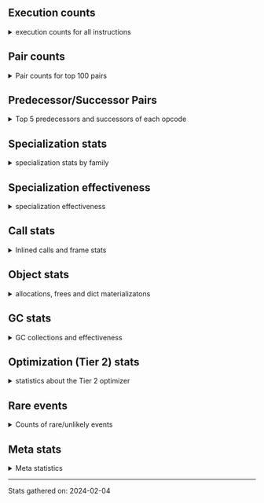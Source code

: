 ## Execution counts

<details>
<summary> execution counts for all instructions </summary>

|Name | Base Count | Head Count | Change | 
|---|---:|---:|---:|
| JUMP_BACKWARD | 4,886,013,673 | 164,546,086 | -96.6% |
| GET_ANEXT | 133,515,680 | 8,000,960 | -94.0% |
| FOR_ITER_RANGE | 840,986,731 | 111,392,972 | -86.8% |
| COMPARE_OP_STR | 2,127,026,131 | 314,795,753 | -85.2% |
| CALL_METHOD_DESCRIPTOR_FAST_WITH_KEYWORDS | 179,593,547 | 26,903,683 | -85.0% |
| STORE_FAST_LOAD_FAST | 235,896,835 | 42,789,040 | -81.9% |
| BINARY_OP_MULTIPLY_FLOAT | 1,382,516,277 | 287,556,500 | -79.2% |
| STORE_SLICE | 162,463,833 | 35,855,369 | -77.9% |
| BINARY_OP_ADD_FLOAT | 666,952,514 | 154,955,787 | -76.8% |
| BINARY_OP_SUBTRACT_FLOAT | 460,067,679 | 111,941,393 | -75.7% |
| FOR_ITER | 513,241,055 | 126,658,320 | -75.3% |
| STORE_SUBSCR_LIST_INT | 585,187,044 | 149,105,109 | -74.5% |
| BINARY_SUBSCR_STR_INT | 1,674,574,863 | 484,692,543 | -71.1% |
| LIST_EXTEND | 124,326,807 | 36,959,944 | -70.3% |
| LIST_APPEND | 250,368,945 | 75,535,141 | -69.8% |
| BINARY_OP_ADD_INT | 3,160,563,989 | 969,006,161 | -69.3% |
| BINARY_SUBSCR | 1,520,100,699 | 535,573,602 | -64.8% |
| UNPACK_SEQUENCE_TWO_TUPLE | 934,120,881 | 355,151,172 | -62.0% |
| CONTAINS_OP | 2,687,442,915 | 1,028,065,482 | -61.7% |
| FOR_ITER_LIST | 1,816,761,897 | 696,254,011 | -61.7% |
| CALL_STR_1 | 109,681,967 | 42,201,701 | -61.5% |
| SET_ADD | 2,350,366 | 932,602 | -60.3% |
| STORE_NAME | 978,636 | 399,696 | -59.2% |
| SWAP | 1,586,009,143 | 649,635,508 | -59.0% |
| STORE_SUBSCR | 444,166,811 | 184,291,525 | -58.5% |
| BINARY_SUBSCR_LIST_INT | 1,499,051,108 | 636,748,560 | -57.5% |
| COPY | 1,790,660,232 | 779,230,045 | -56.5% |
| BUILD_SLICE | 211,807,947 | 95,912,351 | -54.7% |
| NOP | 2,096,746,173 | 982,217,158 | -53.2% |
| BINARY_OP_MULTIPLY_INT | 361,384,421 | 179,331,507 | -50.4% |
| BINARY_OP | 1,395,765,574 | 717,972,759 | -48.6% |
| LOAD_CONST | 14,521,801,232 | 7,704,701,640 | -46.9% |
| STORE_FAST | 14,598,074,134 | 7,950,196,610 | -45.5% |
| LOAD_FAST_LOAD_FAST | 11,523,233,776 | 6,331,164,001 | -45.1% |
| FORMAT_WITH_SPEC | 1,520 | 840 | -44.7% |
| FOR_ITER_TUPLE | 598,597,585 | 339,275,889 | -43.3% |
| TO_BOOL_INT | 340,442,667 | 201,897,440 | -40.7% |
| POP_JUMP_IF_FALSE | 12,436,620,811 | 7,467,941,750 | -40.0% |
| EXTENDED_ARG | 481,926,848 | 289,636,048 | -39.9% |
| BINARY_SUBSCR_TUPLE_INT | 364,758,454 | 228,315,638 | -37.4% |
| LOAD_DEREF | 1,161,287,610 | 727,010,088 | -37.4% |
| BINARY_OP_SUBTRACT_INT | 830,026,605 | 525,778,528 | -36.7% |
| CALL_METHOD_DESCRIPTOR_NOARGS | 439,357,744 | 282,307,078 | -35.7% |
| CONVERT_VALUE | 139,481,460 | 90,302,714 | -35.3% |
| CALL_INTRINSIC_1 | 248,376,465 | 160,983,521 | -35.2% |
| MAP_ADD | 60,405,825 | 39,820,349 | -34.1% |
| CALL_TYPE_1 | 479,156,787 | 317,200,191 | -33.8% |
| COMPARE_OP | 240,752,577 | 159,492,721 | -33.8% |
| LOAD_ATTR_NONDESCRIPTOR_WITH_VALUES | 235,992,476 | 158,144,485 | -33.0% |
| LOAD_ATTR_METHOD_NO_DICT | 2,138,024,155 | 1,449,090,063 | -32.2% |
| FORMAT_SIMPLE | 155,321,747 | 105,589,983 | -32.0% |
| BUILD_STRING | 77,375,787 | 52,642,875 | -32.0% |
| LOAD_FAST | 43,098,215,134 | 29,544,151,347 | -31.4% |
| PUSH_NULL | 1,899,565,864 | 1,308,503,293 | -31.1% |
| CALL_BUILTIN_O | 1,258,886,086 | 881,974,206 | -29.9% |
| CALL_BUILTIN_FAST | 1,306,735,507 | 926,988,051 | -29.1% |
| BUILD_LIST | 455,355,702 | 329,884,637 | -27.6% |
| MAKE_FUNCTION | 152,717,473 | 110,730,803 | -27.5% |
| COMPARE_OP_FLOAT | 251,138,517 | 182,745,042 | -27.2% |
| LOAD_ATTR_SLOT | 2,452,601,346 | 1,800,049,444 | -26.6% |
| UNPACK_SEQUENCE_TUPLE | 768,505,972 | 572,704,042 | -25.5% |
| BINARY_SUBSCR_DICT | 829,515,476 | 623,085,187 | -24.9% |
| LOAD_ATTR_METHOD_WITH_VALUES | 2,834,051,472 | 2,197,712,322 | -22.5% |
| SET_FUNCTION_ATTRIBUTE | 129,444,803 | 100,802,998 | -22.1% |
| LOAD_GLOBAL_BUILTIN | 5,765,710,286 | 4,490,614,710 | -22.1% |
| UNPACK_SEQUENCE_LIST | 351,453,330 | 274,452,756 | -21.9% |
| CALL_PY_EXACT_ARGS | 4,229,607,975 | 3,317,345,626 | -21.6% |
| CALL_METHOD_DESCRIPTOR_FAST | 520,486,202 | 409,137,745 | -21.4% |
| COMPARE_OP_INT | 2,157,454,920 | 1,696,889,443 | -21.3% |
| TO_BOOL_BOOL | 4,947,892,474 | 3,925,334,397 | -20.7% |
| CALL_BOUND_METHOD_EXACT_ARGS | 264,149,445 | 210,667,797 | -20.2% |
| TO_BOOL_STR | 100,053,960 | 80,213,098 | -19.8% |
| LOAD_ATTR_INSTANCE_VALUE | 6,127,231,767 | 4,949,398,610 | -19.2% |
| CALL_BUILTIN_CLASS | 204,571,914 | 165,370,852 | -19.2% |
| LOAD_ATTR | 1,682,537,485 | 1,371,914,762 | -18.5% |
| UNARY_NOT | 90,301,369 | 74,917,294 | -17.0% |
| DICT_MERGE | 43,904,279 | 36,824,815 | -16.1% |
| BUILD_TUPLE | 1,002,672,753 | 841,405,780 | -16.1% |
| BINARY_SLICE | 345,057,574 | 289,623,948 | -16.1% |
| LOAD_FAST_AND_CLEAR | 82,176,045 | 69,105,502 | -15.9% |
| LOAD_ATTR_MODULE | 610,848,168 | 514,336,995 | -15.8% |
| LOAD_GLOBAL_MODULE | 4,497,543,191 | 3,788,147,927 | -15.8% |
| CALL_BUILTIN_FAST_WITH_KEYWORDS | 129,816,880 | 110,158,702 | -15.1% |
| STORE_FAST_STORE_FAST | 3,560,473,789 | 3,022,099,039 | -15.1% |
| CALL_LEN | 500,141,588 | 426,266,318 | -14.8% |
| CALL_ISINSTANCE | 1,095,423,245 | 934,568,067 | -14.7% |
| GET_ITER | 858,221,424 | 734,152,354 | -14.5% |
| JUMP_FORWARD | 644,490,627 | 551,589,602 | -14.4% |
| POP_JUMP_IF_TRUE | 2,219,287,883 | 1,903,439,067 | -14.2% |
| IS_OP | 828,435,355 | 734,248,296 | -11.4% |
| TO_BOOL_LIST | 179,747,640 | 159,362,321 | -11.3% |
| RESUME_CHECK | 8,014,415,750 | 7,141,325,304 | -10.9% |
| POP_TOP | 4,136,271,783 | 3,708,684,778 | -10.3% |
| POP_JUMP_IF_NOT_NONE | 747,869,157 | 674,419,328 | -9.8% |
| RETURN_VALUE | 4,656,886,570 | 4,240,299,438 | -8.9% |
| LOAD_ATTR_NONDESCRIPTOR_NO_DICT | 101,767,595 | 93,996,376 | -7.6% |
| STORE_ATTR_SLOT | 1,623,548,367 | 1,504,921,672 | -7.3% |
| LOAD_ATTR_METHOD_LAZY_DICT | 91,473,676 | 85,068,564 | -7.0% |
| LOAD_FAST_CHECK | 11,444,526 | 10,692,261 | -6.6% |
| BUILD_MAP | 127,211,315 | 119,311,951 | -6.2% |
| LOAD_NAME | 14,046,647 | 13,239,127 | -5.7% |
| BUILD_CONST_KEY_MAP | 13,162,432 | 12,409,917 | -5.7% |
| UNARY_NEGATIVE | 171,032,079 | 161,837,370 | -5.4% |
| CALL_METHOD_DESCRIPTOR_O | 416,447,667 | 397,964,284 | -4.4% |
| BINARY_OP_ADD_UNICODE | 97,266,976 | 93,264,608 | -4.1% |
| STORE_SUBSCR_DICT | 273,482,774 | 263,706,842 | -3.6% |
| LOAD_ATTR_WITH_HINT | 449,451,132 | 433,402,047 | -3.6% |
| TO_BOOL_ALWAYS_TRUE | 285,281,777 | 276,596,511 | -3.0% |
| POP_JUMP_IF_NONE | 459,208,437 | 445,253,479 | -3.0% |
| STORE_DEREF | 97,536,721 | 94,643,152 | -3.0% |
| UNPACK_SEQUENCE | 325,291 | 315,837 | -2.9% |
| UNARY_INVERT | 15,117,971 | 14,691,743 | -2.8% |
| LOAD_ATTR_PROPERTY | 91,789,024 | 89,373,593 | -2.6% |
| STORE_ATTR_INSTANCE_VALUE | 1,216,442,109 | 1,185,038,888 | -2.6% |
| TO_BOOL | 394,865,408 | 384,808,115 | -2.5% |
| DICT_UPDATE | 71,158 | 72,766 | 2.3% |
| LOAD_ATTR_CLASS | 179,378,214 | 176,169,476 | -1.8% |
| RETURN_CONST | 2,052,349,190 | 2,017,063,140 | -1.7% |
| TO_BOOL_NONE | 640,078,583 | 631,553,270 | -1.3% |
| STORE_ATTR | 67,835,987 | 66,991,312 | -1.2% |
| BEFORE_WITH | 9,156,768 | 9,087,300 | -0.8% |
| CLEANUP_THROW | 1,520 | 1,529 | 0.6% |
| DELETE_FAST | 2,152,580 | 2,163,850 | 0.5% |
| CALL_PY_WITH_DEFAULTS | 210,952,882 | 210,057,247 | -0.4% |
| MAKE_CELL | 102,153,160 | 101,803,579 | -0.3% |
| CALL_LIST_APPEND | 336,322,279 | 335,211,759 | -0.3% |
| FOR_ITER_GEN | 222,808,451 | 222,117,900 | -0.3% |
| BUILD_SET | 1,721,332 | 1,716,162 | -0.3% |
| EXIT_INIT_CHECK | 93,736,648 | 93,512,920 | -0.2% |
| CALL_ALLOC_AND_ENTER_INIT | 96,020,210 | 95,796,162 | -0.2% |
| INSTRUMENTED_JUMP_BACKWARD | 9,992 | 10,008 | 0.2% |
| INSTRUMENTED_FOR_ITER | 11,352 | 11,368 | 0.1% |
| INSTRUMENTED_POP_JUMP_IF_TRUE | 13,432 | 13,448 | 0.1% |
| COPY_FREE_VARS | 354,879,726 | 354,484,507 | -0.1% |
| CALL_KW | 255,798,769 | 255,571,942 | -0.1% |
| STORE_GLOBAL | 8,205,000 | 8,199,940 | -0.1% |
| YIELD_VALUE | 1,387,358,125 | 1,386,756,738 | -0.0% |
| CHECK_EXC_MATCH | 22,400,982 | 22,409,664 | 0.0% |
| POP_EXCEPT | 23,024,417 | 23,033,086 | 0.0% |
| PUSH_EXC_INFO | 23,024,564 | 23,033,233 | 0.0% |
| CALL | 1,201,742,848 | 1,201,319,580 | -0.0% |
| CALL_FUNCTION_EX | 187,364,337 | 187,427,015 | 0.0% |
| DELETE_SUBSCR | 177,705,962 | 177,648,382 | -0.0% |
| RESUME | 271,427 | 271,506 | 0.0% |
| LOAD_SUPER_ATTR_METHOD | 123,521,125 | 123,555,400 | 0.0% |
| BINARY_OP_INPLACE_ADD_UNICODE | 8,741,177 | 8,739,097 | -0.0% |
| LOAD_SUPER_ATTR | 18,380 | 18,384 | 0.0% |
| WITH_EXCEPT_START | 184,300 | 184,336 | 0.0% |
| IMPORT_NAME | 9,828,015 | 9,829,251 | 0.0% |
| IMPORT_FROM | 10,477,495 | 10,478,744 | 0.0% |
| DELETE_ATTR | 6,122,203 | 6,122,776 | 0.0% |
| UNPACK_EX | 1,129,926 | 1,129,822 | -0.0% |
| STORE_ATTR_WITH_HINT | 67,224,351 | 67,218,235 | -0.0% |
| INTERPRETER_EXIT | 2,101,180,881 | 2,101,347,165 | 0.0% |
| GET_AWAITABLE | 229,785,840 | 229,797,613 | 0.0% |
| RERAISE | 2,616,163 | 2,616,242 | 0.0% |
| END_SEND | 391,989,275 | 392,001,042 | 0.0% |
| SEND | 165,323,880 | 165,328,505 | 0.0% |
| RETURN_GENERATOR | 485,992,817 | 486,005,034 | 0.0% |
| LOAD_GLOBAL | 20,554,764 | 20,555,256 | 0.0% |
| SEND_GEN | 780,192,196 | 780,209,164 | 0.0% |
| JUMP_BACKWARD_NO_INTERRUPT | 551,654,601 | 551,665,529 | 0.0% |
| BINARY_SUBSCR_GETITEM | 194,237,814 | 194,235,578 | -0.0% |
| CALL_TUPLE_1 | 28,343,948 | 28,344,129 | 0.0% |
| BEFORE_ASYNC_WITH | 3,005,920 | 3,005,938 | 0.0% |
| LOAD_SUPER_ATTR_ATTR | 5,310,998 | 5,310,975 | -0.0% |
| GET_YIELD_FROM_ITER | 36,722,091 | 36,722,043 | -0.0% |
| RAISE_VARARGS | 5,737,559 | 5,737,552 | -0.0% |
| END_FOR | 76,206,903 | 76,206,948 | 0.0% |
| INSTRUMENTED_POP_JUMP_IF_FALSE | 38,888,640 | 38,888,640 | 0.0% |
| INSTRUMENTED_RESUME | 38,866,420 | 38,866,420 | 0.0% |
| INSTRUMENTED_RETURN_VALUE | 38,857,520 | 38,857,520 | 0.0% |
| END_ASYNC_FOR | 8,000,000 | 8,000,000 | 0.0% |
| GET_AITER | 8,000,000 | 8,000,000 | 0.0% |
| SET_UPDATE | 88,668 | 88,668 | 0.0% |
| LOAD_BUILD_CLASS | 19,846 | 19,846 | 0.0% |
| INSTRUMENTED_RETURN_CONST | 7,200 | 7,200 | 0.0% |
| LOAD_LOCALS | 3,860 | 3,860 | 0.0% |
| LOAD_FROM_DICT_OR_DEREF | 3,840 | 3,840 | 0.0% |
| DELETE_NAME | 900 | 900 | 0.0% |
| INSTRUMENTED_POP_JUMP_IF_NONE | 720 | 720 | 0.0% |
| SETUP_ANNOTATIONS | 544 | 544 | 0.0% |
| INSTRUMENTED_JUMP_FORWARD | 400 | 400 | 0.0% |
| INSTRUMENTED_POP_JUMP_IF_NOT_NONE | 400 | 400 | 0.0% |
| CALL_INTRINSIC_2 | 80 | 80 | 0.0% |
| ENTER_EXECUTOR |  | 2,596,087,046 |  |


</details>

## Pair counts

<details>
<summary> Pair counts for top 100 pairs </summary>

Not included in comparative output.


</details>

## Predecessor/Successor Pairs

<details>
<summary> Top 5 predecessors and successors of each opcode </summary>

Not included in comparative output.


</details>

## Specialization stats

<details>
<summary> specialization stats by family </summary>

### BINARY_OP

<details>
<summary> specialization stats for BINARY_OP family </summary>

|Kind | Base Count | Base Ratio | Head Count | Head Ratio | Change | 
|---|---:|---:|---:|---:|---:|
|          hit | 6,917,108,042 | 82.7% | 2,281,279,255 | 74.8% | -67.0% |
|     deferred | 1,443,459,525 | 17.3% | 764,770,556 | 25.1% | -47.0% |
|         miss | 50,411,596 | 0.6% | 49,294,326 | 1.6% | -2.2% |

| | Base Count | Base Ratio | Head Count | Head Ratio | Change | 
|---|---:|---:|---:|---:|---:|
| Failure | 1,718,009 | 63.2% | 1,517,903 | 60.8% | -11.6% |
| Success | 999,636 | 36.8% | 978,626 | 39.2% | -2.1% |

|Failure kind | Base Count | Base Ratio | Head Count | Head Ratio | Change | 
|---|---:|---:|---:|---:|---:|
| true divide float | 18,161 | 1.1% | 5,763 | 0.4% | -68.3% |
| xor | 29,101 | 1.7% | 9,923 | 0.7% | -65.9% |
| rshift | 37,270 | 2.2% | 14,772 | 1.0% | -60.4% |
| power | 13,707 | 0.8% | 5,721 | 0.4% | -58.3% |
| true divide different types | 29,401 | 1.7% | 12,313 | 0.8% | -58.1% |
| lshift | 29,361 | 1.7% | 18,007 | 1.2% | -38.7% |
| floor divide | 52,504 | 3.1% | 32,732 | 2.2% | -37.7% |
| and int | 74,231 | 4.3% | 49,349 | 3.3% | -33.5% |
| remainder | 67,314 | 3.9% | 52,924 | 3.5% | -21.4% |
| subtract other | 16,114 | 0.9% | 12,834 | 0.8% | -20.4% |
| add different types | 216,499 | 12.6% | 182,036 | 12.0% | -15.9% |
| add other | 70,682 | 4.1% | 61,832 | 4.1% | -12.5% |
| or | 19,150 | 1.1% | 17,715 | 1.2% | -7.5% |
| multiply other | 5,500 | 0.3% | 5,300 | 0.3% | -3.6% |
| multiply different types | 253,532 | 14.8% | 246,717 | 16.3% | -2.7% |
| subtract different types | 779,730 | 45.4% | 784,204 | 51.7% | 0.6% |
| and other | 1,713 | 0.1% | 1,717 | 0.1% | 0.2% |
| true divide other | 3,500 | 0.2% | 3,505 | 0.2% | 0.1% |
| and different types | 539 | 0.0% | 539 | 0.0% | 0.0% |


</details>

### BINARY_SLICE

<details>
<summary> specialization stats for BINARY_SLICE family </summary>


</details>

### BINARY_SUBSCR

<details>
<summary> specialization stats for BINARY_SUBSCR family </summary>

|Kind | Base Count | Base Ratio | Head Count | Head Ratio | Change | 
|---|---:|---:|---:|---:|---:|
|     deferred | 1,524,266,233 | 25.1% | 539,954,782 | 20.0% | -64.6% |
|          hit | 4,557,330,811 | 74.9% | 2,162,301,385 | 80.0% | -52.6% |
|         miss | 4,806,904 | 0.1% | 4,776,121 | 0.2% | -0.6% |

| | Base Count | Base Ratio | Head Count | Head Ratio | Change | 
|---|---:|---:|---:|---:|---:|
| Failure | 451,324 | 70.4% | 205,523 | 52.0% | -54.5% |
| Success | 190,046 | 29.6% | 189,418 | 48.0% | -0.3% |

|Failure kind | Base Count | Base Ratio | Head Count | Head Ratio | Change | 
|---|---:|---:|---:|---:|---:|
| list slice | 34,640 | 7.7% | 6,360 | 3.1% | -81.6% |
| array int | 157,600 | 34.9% | 36,680 | 17.8% | -76.7% |
| buffer int | 47,052 | 10.4% | 21,742 | 10.6% | -53.8% |
| other | 121,466 | 26.9% | 56,899 | 27.7% | -53.2% |
| buffer slice | 960 | 0.2% | 880 | 0.4% | -8.3% |
| out of range | 81,009 | 17.9% | 74,363 | 36.2% | -8.2% |
| tuple slice | 81 | 0.0% | 83 | 0.0% | 2.5% |
| sequence int | 4,280 | 0.9% | 4,280 | 2.1% | 0.0% |
| code complex parameters | 4,136 | 0.9% | 4,136 | 2.0% | 0.0% |
| string slice | 100 | 0.0% | 100 | 0.0% | 0.0% |


</details>

### CALL

<details>
<summary> specialization stats for CALL family </summary>

|Kind | Base Count | Base Ratio | Head Count | Head Ratio | Change | 
|---|---:|---:|---:|---:|---:|
|        deopt | 31,040 | 0.0% | 22,840 | 0.0% | -26.4% |
|          hit | 11,815,344,806 | 89.1% | 9,080,039,654 | 86.3% | -23.2% |
|         miss | 249,751,513 | 1.9% | 243,501,130 | 2.3% | -2.5% |
|     deferred | 1,445,383,160 | 10.9% | 1,438,824,802 | 13.7% | -0.5% |

| | Base Count | Base Ratio | Head Count | Head Ratio | Change | 
|---|---:|---:|---:|---:|---:|
| Success | 5,222,694 | 85.5% | 5,104,922 | 85.1% | -2.3% |
| Failure | 888,507 | 14.5% | 890,986 | 14.9% | 0.3% |

|Failure kind | Base Count | Base Ratio | Head Count | Head Ratio | Change | 
|---|---:|---:|---:|---:|---:|
| bound method | 10,625 | 1.2% | 13,357 | 1.5% | 25.7% |
| out of versions | 100 | 0.0% | 102 | 0.0% | 2.0% |
| str | 2,860 | 0.3% | 2,840 | 0.3% | -0.7% |
| operator wrapper | 6,038 | 0.7% | 6,002 | 0.7% | -0.6% |
| metaclass | 37,954 | 4.3% | 37,761 | 4.2% | -0.5% |
| method wrapper | 7,737 | 0.9% | 7,763 | 0.9% | 0.3% |
| meth descr varargs | 63,002 | 7.1% | 62,899 | 7.1% | -0.2% |
| cfunc varargs | 11,816 | 1.3% | 11,831 | 1.3% | 0.1% |
| class no vectorcall | 66,175 | 7.4% | 66,256 | 7.4% | 0.1% |
| cfunc noargs | 66,630 | 7.5% | 66,702 | 7.5% | 0.1% |
| cfunc varargs keywords | 28,326 | 3.2% | 28,350 | 3.2% | 0.1% |
| meth descr method fastcall keywords | 200,332 | 22.5% | 200,174 | 22.5% | -0.1% |
| other | 37,410 | 4.2% | 37,432 | 4.2% | 0.1% |
| class mutable | 21,592 | 2.4% | 21,580 | 2.4% | -0.1% |
| meth descr varargs keywords | 18,386 | 2.1% | 18,392 | 2.1% | 0.0% |
| code complex parameters | 158,131 | 17.8% | 158,173 | 17.8% | 0.0% |
| no dict | 102,795 | 11.6% | 102,776 | 11.5% | -0.0% |
| init not python | 16,386 | 1.8% | 16,386 | 1.8% | 0.0% |
| cmethod | 13,140 | 1.5% | 13,140 | 1.5% | 0.0% |
| init not simple | 10,018 | 1.1% | 10,018 | 1.1% | 0.0% |
| wrong number arguments | 9,154 | 1.0% | 9,154 | 1.0% | 0.0% |


</details>

### COMPARE_OP

<details>
<summary> specialization stats for COMPARE_OP family </summary>

|Kind | Base Count | Base Ratio | Head Count | Head Ratio | Change | 
|---|---:|---:|---:|---:|---:|
|          hit | 4,533,682,598 | 94.9% | 2,192,556,051 | 93.1% | -51.6% |
|     deferred | 242,343,451 | 5.1% | 161,045,778 | 6.8% | -33.5% |
|         miss | 1,936,970 | 0.0% | 1,874,187 | 0.1% | -3.2% |

| | Base Count | Base Ratio | Head Count | Head Ratio | Change | 
|---|---:|---:|---:|---:|---:|
| Failure | 246,416 | 71.2% | 222,605 | 69.3% | -9.7% |
| Success | 99,680 | 28.8% | 98,525 | 30.7% | -1.2% |

|Failure kind | Base Count | Base Ratio | Head Count | Head Ratio | Change | 
|---|---:|---:|---:|---:|---:|
| set | 9,843 | 4.0% | 1,823 | 0.8% | -81.5% |
| float long | 21,093 | 8.6% | 16,886 | 7.6% | -19.9% |
| baseobject | 35,365 | 14.4% | 30,664 | 13.8% | -13.3% |
| bytes | 4,340 | 1.8% | 3,960 | 1.8% | -8.8% |
| different types | 53,180 | 21.6% | 50,102 | 22.5% | -5.8% |
| big int | 62,794 | 25.5% | 60,104 | 27.0% | -4.3% |
| bool | 5,206 | 2.1% | 5,008 | 2.2% | -3.8% |
| list | 3,274 | 1.3% | 3,153 | 1.4% | -3.7% |
| tuple | 14,734 | 6.0% | 14,394 | 6.5% | -2.3% |
| long float | 1,610 | 0.7% | 1,595 | 0.7% | -0.9% |
| string | 10,600 | 4.3% | 10,560 | 4.7% | -0.4% |
| other | 24,377 | 9.9% | 24,356 | 10.9% | -0.1% |


</details>

### FOR_ITER

<details>
<summary> specialization stats for FOR_ITER family </summary>

|Kind | Base Count | Base Ratio | Head Count | Head Ratio | Change | 
|---|---:|---:|---:|---:|---:|
|          hit | 3,304,026,104 | 82.8% | 1,230,857,974 | 82.3% | -62.7% |
|     deferred | 684,703,102 | 17.2% | 262,025,601 | 17.5% | -61.7% |
|         miss | 175,128,560 | 4.4% | 138,182,798 | 9.2% | -21.1% |

| | Base Count | Base Ratio | Head Count | Head Ratio | Change | 
|---|---:|---:|---:|---:|---:|
| Failure | 310,859 | 8.5% | 157,004 | 5.6% | -49.5% |
| Success | 3,355,654 | 91.5% | 2,658,513 | 94.4% | -20.8% |

|Failure kind | Base Count | Base Ratio | Head Count | Head Ratio | Change | 
|---|---:|---:|---:|---:|---:|
| string | 20 | 0.0% | 40 | 0.0% | 100.0% |
| other | 20,259 | 6.5% | 7,059 | 4.5% | -65.2% |
| enumerate | 43,807 | 14.1% | 15,270 | 9.7% | -65.1% |
| seq iter | 29,880 | 9.6% | 10,460 | 6.7% | -65.0% |
| ascii string | 5,720 | 1.8% | 2,440 | 1.6% | -57.3% |
| dict values | 13,110 | 4.2% | 5,690 | 3.6% | -56.6% |
| dict items | 112,426 | 36.2% | 57,903 | 36.9% | -48.5% |
| callable | 522 | 0.2% | 282 | 0.2% | -46.0% |
| set | 38,076 | 12.2% | 24,536 | 15.6% | -35.6% |
| zip | 20,498 | 6.6% | 13,352 | 8.5% | -34.9% |
| itertools | 7,128 | 2.3% | 4,851 | 3.1% | -31.9% |
| reversed list | 8,212 | 2.6% | 6,085 | 3.9% | -25.9% |
| bytes | 660 | 0.2% | 520 | 0.3% | -21.2% |
| dict keys | 9,041 | 2.9% | 7,196 | 4.6% | -20.4% |
| map | 1,500 | 0.5% | 1,320 | 0.8% | -12.0% |


</details>

### LOAD_ATTR

<details>
<summary> specialization stats for LOAD_ATTR family </summary>

|Kind | Base Count | Base Ratio | Head Count | Head Ratio | Change | 
|---|---:|---:|---:|---:|---:|
|          hit | 14,453,964,169 | 85.0% | 11,155,214,249 | 83.8% | -22.8% |
|     deferred | 2,523,104,530 | 14.8% | 2,146,712,445 | 16.1% | -14.9% |
|         miss | 858,644,856 | 5.1% | 791,527,726 | 5.9% | -7.8% |
|        deopt | 1,817,266 | 0.0% | 1,815,623 | 0.0% | -0.1% |

| | Base Count | Base Ratio | Head Count | Head Ratio | Change | 
|---|---:|---:|---:|---:|---:|
| Success | 16,919,728 | 93.6% | 15,653,393 | 93.6% | -7.5% |
| Failure | 1,158,083 | 6.4% | 1,076,650 | 6.4% | -7.0% |

|Failure kind | Base Count | Base Ratio | Head Count | Head Ratio | Change | 
|---|---:|---:|---:|---:|---:|
| method | 161,817 | 14.0% | 138,400 | 12.9% | -14.5% |
| metaclass attribute | 262,912 | 22.7% | 233,093 | 21.6% | -11.3% |
| not managed dict | 140,475 | 12.1% | 126,413 | 11.7% | -10.0% |
| overridden | 20,204 | 1.7% | 18,519 | 1.7% | -8.3% |
| class method obj | 24,303 | 2.1% | 23,148 | 2.2% | -4.8% |
| class attr simple | 6,277 | 0.5% | 6,041 | 0.6% | -3.8% |
| non overriding descriptor | 11,540 | 1.0% | 11,136 | 1.0% | -3.5% |
| shadowed | 100,577 | 8.7% | 97,409 | 9.0% | -3.1% |
| has managed dict | 320,241 | 27.7% | 312,997 | 29.1% | -2.3% |
| builtin class method | 3,017 | 0.3% | 2,997 | 0.3% | -0.7% |
| mutable class | 68,458 | 5.9% | 68,254 | 6.3% | -0.3% |
| module attr not found | 10,702 | 0.9% | 10,682 | 1.0% | -0.2% |
| non object slot | 3,580 | 0.3% | 3,581 | 0.3% | 0.0% |
| class attr descriptor | 16,640 | 1.4% | 16,640 | 1.5% | 0.0% |
| not in keys | 7,260 | 0.6% | 7,260 | 0.7% | 0.0% |
| property | 60 | 0.0% | 60 | 0.0% | 0.0% |
| out of versions | 20 | 0.0% | 20 | 0.0% | 0.0% |


</details>

### LOAD_GLOBAL

<details>
<summary> specialization stats for LOAD_GLOBAL family </summary>

|Kind | Base Count | Base Ratio | Head Count | Head Ratio | Change | 
|---|---:|---:|---:|---:|---:|
|          hit | 10,262,934,251 | 99.8% | 8,278,446,405 | 99.7% | -19.3% |
|         miss | 319,226 | 0.0% | 316,232 | 0.0% | -0.9% |
|     deferred | 20,327,616 | 0.2% | 20,324,922 | 0.2% | -0.0% |
|        deopt | 9,342 | 0.0% | 9,342 | 0.0% | 0.0% |

| | Base Count | Base Ratio | Head Count | Head Ratio | Change | 
|---|---:|---:|---:|---:|---:|
| Success | 546,374 | 100.0% | 546,566 | 100.0% | 0.0% |
| Failure | 0 | 0.0% | 0 | 0.0% |  |


</details>

### LOAD_SUPER_ATTR

<details>
<summary> specialization stats for LOAD_SUPER_ATTR family </summary>

|Kind | Base Count | Base Ratio | Head Count | Head Ratio | Change | 
|---|---:|---:|---:|---:|---:|
|     deferred | 9,263 | 0.0% | 9,267 | 0.0% | 0.0% |
|          hit | 128,832,123 | 100.0% | 128,866,375 | 100.0% | 0.0% |

| | Base Count | Base Ratio | Head Count | Head Ratio | Change | 
|---|---:|---:|---:|---:|---:|
| Success | 9,117 | 100.0% | 9,117 | 100.0% | 0.0% |
| Failure | 0 | 0.0% | 0 | 0.0% |  |


</details>

### POP_JUMP_IF_FALSE

<details>
<summary> specialization stats for POP_JUMP_IF_FALSE family </summary>


</details>

### POP_JUMP_IF_NONE

<details>
<summary> specialization stats for POP_JUMP_IF_NONE family </summary>


</details>

### POP_JUMP_IF_NOT_NONE

<details>
<summary> specialization stats for POP_JUMP_IF_NOT_NONE family </summary>


</details>

### POP_JUMP_IF_TRUE

<details>
<summary> specialization stats for POP_JUMP_IF_TRUE family </summary>


</details>

### SEND

<details>
<summary> specialization stats for SEND family </summary>

|Kind | Base Count | Base Ratio | Head Count | Head Ratio | Change | 
|---|---:|---:|---:|---:|---:|
|     deferred | 165,296,011 | 17.5% | 165,300,596 | 17.5% | 0.0% |
|          hit | 780,161,296 | 82.5% | 780,178,264 | 82.5% | 0.0% |
|         miss | 30,900 | 0.0% | 30,900 | 0.0% | 0.0% |

| | Base Count | Base Ratio | Head Count | Head Ratio | Change | 
|---|---:|---:|---:|---:|---:|
| Success | 6,207 | 10.6% | 6,222 | 10.6% | 0.2% |
| Failure | 52,562 | 89.4% | 52,587 | 89.4% | 0.0% |

|Failure kind | Base Count | Base Ratio | Head Count | Head Ratio | Change | 
|---|---:|---:|---:|---:|---:|
| other | 15,882 | 30.2% | 15,907 | 30.2% | 0.2% |
| async generator send | 33,180 | 63.1% | 33,180 | 63.1% | 0.0% |
| list | 3,260 | 6.2% | 3,260 | 6.2% | 0.0% |
| dict keys | 240 | 0.5% | 240 | 0.5% | 0.0% |


</details>

### STORE_ATTR

<details>
<summary> specialization stats for STORE_ATTR family </summary>

|Kind | Base Count | Base Ratio | Head Count | Head Ratio | Change | 
|---|---:|---:|---:|---:|---:|
|          hit | 2,699,595,221 | 90.7% | 2,549,634,030 | 90.3% | -5.6% |
|     deferred | 271,307,958 | 9.1% | 270,390,428 | 9.6% | -0.3% |
|         miss | 207,619,606 | 7.0% | 207,544,765 | 7.3% | -0.0% |

| | Base Count | Base Ratio | Head Count | Head Ratio | Change | 
|---|---:|---:|---:|---:|---:|
| Failure | 97,449 | 2.3% | 96,817 | 2.3% | -0.6% |
| Success | 4,050,186 | 97.7% | 4,048,832 | 97.7% | -0.0% |

|Failure kind | Base Count | Base Ratio | Head Count | Head Ratio | Change | 
|---|---:|---:|---:|---:|---:|
| property | 4,160 | 4.3% | 4,020 | 4.2% | -3.4% |
| overriding descriptor | 10,640 | 10.9% | 10,481 | 10.8% | -1.5% |
| not in keys | 7,821 | 8.0% | 7,761 | 8.0% | -0.8% |
| no dict | 3,140 | 3.2% | 3,120 | 3.2% | -0.6% |
| class attr simple | 46,327 | 47.5% | 46,130 | 47.6% | -0.4% |
| not in dict | 15,965 | 16.4% | 15,905 | 16.4% | -0.4% |
| not managed dict | 2,664 | 2.7% | 2,668 | 2.8% | 0.2% |
| overridden | 5,172 | 5.3% | 5,172 | 5.3% | 0.0% |
| method | 1,540 | 1.6% | 1,540 | 1.6% | 0.0% |
| mutable class | 20 | 0.0% | 20 | 0.0% | 0.0% |


</details>

### STORE_SLICE

<details>
<summary> specialization stats for STORE_SLICE family </summary>


</details>

### STORE_SUBSCR

<details>
<summary> specialization stats for STORE_SUBSCR family </summary>

|Kind | Base Count | Base Ratio | Head Count | Head Ratio | Change | 
|---|---:|---:|---:|---:|---:|
|     deferred | 443,995,758 | 34.1% | 184,185,320 | 30.8% | -58.5% |
|          hit | 858,666,938 | 65.9% | 412,809,071 | 69.1% | -51.9% |
|         miss | 2,880 | 0.0% | 2,880 | 0.0% | 0.0% |

| | Base Count | Base Ratio | Head Count | Head Ratio | Change | 
|---|---:|---:|---:|---:|---:|
| Failure | 157,728 | 90.7% | 92,875 | 85.1% | -41.1% |
| Success | 16,205 | 9.3% | 16,210 | 14.9% | 0.0% |

|Failure kind | Base Count | Base Ratio | Head Count | Head Ratio | Change | 
|---|---:|---:|---:|---:|---:|
| bytearray int | 9,320 | 5.9% | 1,760 | 1.9% | -81.1% |
| array int | 66,240 | 42.0% | 16,840 | 18.1% | -74.6% |
| dict subclass no override | 34,884 | 22.1% | 27,069 | 29.1% | -22.4% |
| py simple | 42,816 | 27.1% | 42,738 | 46.0% | -0.2% |
| out of range | 3,668 | 2.3% | 3,668 | 3.9% | 0.0% |
| other | 800 | 0.5% | 800 | 0.9% | 0.0% |


</details>

### TO_BOOL

<details>
<summary> specialization stats for TO_BOOL family </summary>

|Kind | Base Count | Base Ratio | Head Count | Head Ratio | Change | 
|---|---:|---:|---:|---:|---:|
|          hit | 6,355,796,054 | 92.3% | 5,144,400,247 | 90.9% | -19.1% |
|         miss | 137,701,047 | 2.0% | 130,556,790 | 2.3% | -5.2% |
|     deferred | 529,051,964 | 7.7% | 511,989,397 | 9.0% | -3.2% |

| | Base Count | Base Ratio | Head Count | Head Ratio | Change | 
|---|---:|---:|---:|---:|---:|
| Success | 2,823,945 | 80.4% | 2,689,184 | 79.7% | -4.8% |
| Failure | 690,546 | 19.6% | 686,324 | 20.3% | -0.6% |

|Failure kind | Base Count | Base Ratio | Head Count | Head Ratio | Change | 
|---|---:|---:|---:|---:|---:|
| sequence | 18,588 | 2.7% | 16,544 | 2.4% | -11.0% |
| dict | 37,222 | 5.4% | 36,787 | 5.4% | -1.2% |
| set | 33,070 | 4.8% | 32,717 | 4.8% | -1.1% |
| bytearray | 1,229 | 0.2% | 1,240 | 0.2% | 0.9% |
| other | 173,712 | 25.2% | 172,576 | 25.1% | -0.7% |
| bytes | 29,048 | 4.2% | 28,860 | 4.2% | -0.6% |
| mapping | 98,887 | 14.3% | 98,446 | 14.3% | -0.4% |
| number | 183,152 | 26.5% | 183,766 | 26.8% | 0.3% |
| tuple | 112,618 | 16.3% | 112,363 | 16.4% | -0.2% |
| float | 2,600 | 0.4% | 2,605 | 0.4% | 0.2% |
| memory view | 420 | 0.1% | 420 | 0.1% | 0.0% |


</details>

### UNPACK_SEQUENCE

<details>
<summary> specialization stats for UNPACK_SEQUENCE family </summary>

|Kind | Base Count | Base Ratio | Head Count | Head Ratio | Change | 
|---|---:|---:|---:|---:|---:|
|          hit | 2,051,107,943 | 99.8% | 1,199,456,510 | 99.7% | -41.5% |
|         miss | 2,972,240 | 0.1% | 2,851,460 | 0.2% | -4.1% |
|     deferred | 3,196,928 | 0.2% | 3,069,068 | 0.3% | -4.0% |

| | Base Count | Base Ratio | Head Count | Head Ratio | Change | 
|---|---:|---:|---:|---:|---:|
| Failure | 2,518 | 2.5% | 2,440 | 2.5% | -3.1% |
| Success | 98,085 | 97.5% | 95,789 | 97.5% | -2.3% |

|Failure kind | Base Count | Base Ratio | Head Count | Head Ratio | Change | 
|---|---:|---:|---:|---:|---:|
| iterator | 681 | 27.0% | 621 | 25.5% | -8.8% |
| sequence | 1,457 | 57.9% | 1,439 | 59.0% | -1.2% |
| other | 380 | 15.1% | 380 | 15.6% | 0.0% |


</details>


</details>

## Specialization effectiveness

<details>
<summary> specialization effectiveness </summary>

|Instructions | Base Count | Base Ratio | Head Count | Head Ratio | Change | 
|---|---:|---:|---:|---:|---:|
| Not specialized | 24,017,738,454 | 10.4% | 15,751,773,619 | 10.1% | -34.4% |
| Basic | 127,808,871,885 | 55.6% | 84,456,466,381 | 54.4% | -33.9% |
| Specialized hits | 76,473,049,668 | 33.3% | 53,531,772,498 | 34.5% | -30.0% |
| Specialized misses | 1,689,842,290 | 0.7% | 1,570,974,405 | 1.0% | -7.0% |

### Deferred by instruction

<details>
<summary> deferred by instruction </summary>

|Name | Base Count | Base Ratio | Head Count | Head Ratio | Change | 
|---|---:|---:|---:|---:|---:|
| BINARY_SUBSCR | 1,524,266,233 | 16.4% | 539,954,782 | 8.3% | -64.6% |
| FOR_ITER | 684,703,102 | 7.4% | 262,025,601 | 4.1% | -61.7% |
| STORE_SUBSCR | 443,995,758 | 4.8% | 184,185,320 | 2.8% | -58.5% |
| BINARY_OP | 1,443,459,525 | 15.5% | 764,770,556 | 11.8% | -47.0% |
| COMPARE_OP | 242,343,451 | 2.6% | 161,045,778 | 2.5% | -33.5% |
| LOAD_ATTR | 2,523,104,530 | 27.1% | 2,146,712,445 | 33.2% | -14.9% |
| TO_BOOL | 529,051,964 | 5.7% | 511,989,397 | 7.9% | -3.2% |
| CALL | 1,445,383,160 | 15.5% | 1,438,824,802 | 22.2% | -0.5% |
| STORE_ATTR | 271,307,958 | 2.9% | 270,390,428 | 4.2% | -0.3% |
| SEND | 165,296,011 | 1.8% | 165,300,596 | 2.6% | 0.0% |


</details>

### Misses by instruction

<details>
<summary> misses by instruction </summary>

|Name | Base Count | Base Ratio | Head Count | Head Ratio | Change | 
|---|---:|---:|---:|---:|---:|
| FOR_ITER_LIST | 87,723,797 | 5.2% | 69,109,477 | 4.4% | -21.2% |
| FOR_ITER_TUPLE | 87,333,803 | 5.2% | 69,060,281 | 4.4% | -20.9% |
| LOAD_ATTR_INSTANCE_VALUE | 349,244,765 | 20.7% | 309,404,343 | 19.7% | -11.4% |
| LOAD_ATTR_METHOD_WITH_VALUES | 254,674,745 | 15.1% | 232,020,148 | 14.8% | -8.9% |
| TO_BOOL_NONE | 67,279,673 | 4.0% | 63,918,243 | 4.1% | -5.0% |
| CALL_PY_EXACT_ARGS | 125,431,858 | 7.4% | 122,270,064 | 7.8% | -2.5% |
| LOAD_ATTR_SLOT | 112,330,716 | 6.6% | 111,519,597 | 7.1% | -0.7% |
| STORE_ATTR_SLOT | 98,870,472 | 5.8% | 98,797,381 | 6.3% | -0.1% |
| LOAD_ATTR_NONDESCRIPTOR_WITH_VALUES | 69,566,817 | 4.1% | 69,576,017 | 4.4% | 0.0% |
| STORE_ATTR_INSTANCE_VALUE | 108,690,331 | 6.4% | 108,688,372 | 6.9% | -0.0% |


</details>


</details>

## Call stats

<details>
<summary> Inlined calls and frame stats </summary>

| | Base Count | Base Ratio | Head Count | Head Ratio | Change | 
|---|---:|---:|---:|---:|---:|
| Calls to Python functions inlined | 6,435,220,997 | 75.4% | 5,465,228,068 | 72.2% | -15.1% |
| Frames pushed | 4,995,727,925 | 58.5% | 4,988,693,295 | 65.9% | -0.1% |
| Calls via PyEval_EvalFrame (api) | 235,412,792 | 2.8% | 235,215,528 | 3.1% | -0.1% |
| Calls via PyEval_EvalFrame (function ex) | 27,730,796 | 0.3% | 27,751,592 | 0.4% | 0.1% |
| Frame objects created | 85,834,358 | 1.0% | 85,850,521 | 1.1% | 0.0% |
| Calls via PyEval_EvalFrame (method) | 212,970,899 | 2.5% | 213,004,779 | 2.8% | 0.0% |
| Calls via PyEval_EvalFrame (generator) | 850,680,177 | 10.0% | 850,764,350 | 11.2% | 0.0% |
| Calls to PyEval_EvalDefault | 2,104,378,751 | 24.6% | 2,104,545,052 | 27.8% | 0.0% |
| Calls via PyEval_EvalFrame (total) | 2,104,378,751 | 24.6% | 2,104,545,052 | 27.8% | 0.0% |
| Calls via PyEval_EvalFrame (slot) | 341,346,648 | 4.0% | 341,372,662 | 4.5% | 0.0% |
| Calls via PyEval_EvalFrame (function vectorcall) | 1,248,383,924 | 14.6% | 1,248,466,052 | 16.5% | 0.0% |
| Calls via PyEval_EvalFrame (vector) | 1,253,698,574 | 14.7% | 1,253,780,702 | 16.6% | 0.0% |
| Calls via PyEval_EvalFrame (legacy) | 5,294,804 | 0.1% | 5,294,804 | 0.1% | 0.0% |
| Calls via PyEval_EvalFrame (build class) | 19,846 | 0.0% | 19,846 | 0.0% | 0.0% |


</details>

## Object stats

<details>
<summary> allocations, frees and dict materializatons </summary>

| | Base Count | Base Ratio | Head Count | Head Ratio | Change | 
|---|---:|---:|---:|---:|---:|
| Method cache misses | 97,829,641 |  | 85,270,922 |  | -12.8% |
| Method cache collisions | 103,998,613 |  | 91,238,423 |  | -12.3% |
| Method cache dunder misses | 6,338,492 |  | 6,133,965 |  | -3.2% |
| Interpreter increfs | 87,442,066,056 | 77.2% | 89,895,920,072 | 77.7% | 2.8% |
| Interpreter decrefs | 101,672,188,806 | 77.9% | 104,062,145,172 | 78.3% | 2.4% |
| Method cache hits | 3,050,934,844 |  | 2,992,636,506 |  | -1.9% |
| Increfs | 25,862,530,082 | 22.8% | 25,748,270,171 | 22.3% | -0.4% |
| Allocations from freelist | 6,690,768,887 | 36.3% | 6,710,545,817 | 36.4% | 0.3% |
| Frees to freelist | 6,698,545,181 |  | 6,718,285,882 |  | 0.3% |
| Decrefs | 28,900,979,248 | 22.1% | 28,860,215,295 | 21.7% | -0.1% |
| Allocations to 512 bytes | 11,608,092,867 | 63.0% | 11,592,887,473 | 62.9% | -0.1% |
| Allocations | 11,733,162,481 | 63.7% | 11,717,886,221 | 63.6% | -0.1% |
| Frees | 12,066,451,896 |  | 12,052,698,300 |  | -0.1% |
| Allocations to 4 kbytes | 104,087,791 | 0.6% | 104,011,792 | 0.6% | -0.1% |
| New values | 74,987,678 |  | 75,025,776 |  | 0.1% |
| Method cache dunder hits | 3,308,552,666 |  | 3,307,705,552 |  | -0.0% |
| Allocations over 4 kbytes | 20,981,823 | 0.1% | 20,986,956 | 0.1% | 0.0% |
| Materialize dict (on request) | 3,653,105 | 4.9% | 3,653,105 | 4.9% | 0.0% |
| Materialize dict (new key) | 190,075 | 0.3% | 190,075 | 0.3% | 0.0% |
| Materialize dict (too big) | 0 | 0.0% | 0 | 0.0% |  |
| Materialize dict (str subclass) | 0 | 0.0% | 0 | 0.0% |  |
| Dematerialize dict | 2,346,160 | 3.1% | 2,346,160 | 3.1% | 0.0% |


</details>

## GC stats

<details>
<summary> GC collections and effectiveness </summary>

|Generation | Base Collections | Base Objects collected | Base Object visits | Head Collections | Head Objects collected | Head Object visits | 
|---:|---:|---:|---:|---:|---:|---:|
| 0 | 735,696 | 46,586,158 | 6,081,730,556 | 733,877 | 46,617,815 | 6,079,218,646 |
| 1 | 65,841 | 36,861,960 | 4,975,852,792 | 65,657 | 36,864,773 | 4,968,591,392 |
| 2 | 20,919 | 53,210,502 | 18,150,138,024 | 20,909 | 53,210,913 | 18,152,791,524 |


</details>

## Optimization (Tier 2) stats

<details>
<summary> statistics about the Tier 2 optimizer </summary>

| | Base Count | Base Ratio | Head Count | Head Ratio | Change | 
|---|---:|---:|---:|---:|---:|
| Optimization attempts | 0 |  | 236,817 |  | 236,817 / 0 !! |
| Traces created | 0 |  | 143,092 | 60.4% | 143,092 / 0 !! |
| Trace stack overflow | 0 |  | 199 | 0.1% | 199 / 0 !! |
| Trace stack underflow | 0 |  | 1,151 | 0.5% | 1,151 / 0 !! |
| Trace too long | 0 |  | 7,502 | 3.2% | 7,502 / 0 !! |
| Trace too short | 0 |  | 77,565 | 32.8% | 77,565 / 0 !! |
| Inner loop found | 0 |  | 7,531 | 3.2% | 7,531 / 0 !! |
| Recursive call | 0 |  | 4,463 | 1.9% | 4,463 / 0 !! |
| Low confidence | 0 |  | 5,604 | 2.4% | 5,604 / 0 !! |
| Traces executed | 0 |  | 2,596,007,766 |  | 2,596,007,766 / 0 !! |
| Uops executed | 0 |  | 132,019,729,062 | 50.85 | 132,019,729,062 / 0 !! |

### Trace length histogram

<details>
<summary> trace length histogram </summary>

|Range | Base Count | Base Ratio | Head Count | Head Ratio | Change | 
|---|---:|---:|---:|---:|---:|
| <= 1 | 0 |  | 0 | 0.0% |  |
| <= 2 |  |  | 0 | 0.0% |  |
| <= 4 |  |  | 0 | 0.0% |  |
| <= 8 |  |  | 0 | 0.0% |  |
| <= 16 |  |  | 3,302 | 2.3% |  |
| <= 32 |  |  | 41,105 | 28.7% |  |
| <= 64 |  |  | 44,855 | 31.3% |  |
| <= 128 |  |  | 26,214 | 18.3% |  |
| <= 256 |  |  | 17,897 | 12.5% |  |
| <= 512 |  |  | 9,719 | 6.8% |  |


</details>

### Optimized trace length histogram

<details>
<summary> optimized trace length histogram </summary>

|Range | Base Count | Base Ratio | Head Count | Head Ratio | Change | 
|---|---:|---:|---:|---:|---:|
| <= 1 | 0 |  | 0 | 0.0% |  |
| <= 2 |  |  | 0 | 0.0% |  |
| <= 4 |  |  | 160 | 0.1% |  |
| <= 8 |  |  | 15,130 | 10.6% |  |
| <= 16 |  |  | 23,465 | 16.4% |  |
| <= 32 |  |  | 47,624 | 33.3% |  |
| <= 64 |  |  | 18,392 | 12.9% |  |
| <= 128 |  |  | 23,361 | 16.3% |  |
| <= 256 |  |  | 5,660 | 4.0% |  |
| <= 512 |  |  | 7,460 | 5.2% |  |


</details>

### Trace run length histogram

<details>
<summary> trace run length histogram </summary>

|Range | Base Count | Base Ratio | Head Count | Head Ratio | Change | 
|---|---:|---:|---:|---:|---:|
| <= 1 | 0 |  | 93,120,344 | 3.6% | 93,120,344 / 0 !! |
| <= 2 |  |  | 342,541,830 | 13.2% |  |
| <= 4 |  |  | 35,764,191 | 1.4% |  |
| <= 8 |  |  | 369,020,361 | 14.2% |  |
| <= 16 |  |  | 466,329,179 | 18.0% |  |
| <= 32 |  |  | 624,503,104 | 24.1% |  |
| <= 64 |  |  | 228,532,407 | 8.8% |  |
| <= 128 |  |  | 292,025,320 | 11.2% |  |
| <= 256 |  |  | 98,991,647 | 3.8% |  |
| <= 512 |  |  | 17,107,941 | 0.7% |  |
| <= 1,024 |  |  | 7,583,400 | 0.3% |  |
| <= 2,048 |  |  | 18,210,284 | 0.7% |  |
| <= 4,096 |  |  | 1,102,449 | 0.0% |  |
| <= 8,192 |  |  | 795,498 | 0.0% |  |
| <= 16,384 |  |  | 296,360 | 0.0% |  |
| <= 32,768 |  |  | 57,400 | 0.0% |  |
| <= 65,536 |  |  | 21,022 | 0.0% |  |
| <= 131,072 |  |  | 1,269 | 0.0% |  |
| <= 262,144 |  |  | 2,181 | 0.0% |  |
| <= 524,288 |  |  | 459 | 0.0% |  |
| <= 1,048,576 |  |  | 400 | 0.0% |  |
| <= 2,097,152 |  |  | 138 | 0.0% |  |
| <= 4,194,304 |  |  | 342 | 0.0% |  |
| <= 8,388,608 |  |  | 0 | 0.0% |  |
| <= 16,777,216 |  |  | 240 | 0.0% |  |


</details>

### Uop execution stats

<details>
<summary> uop execution stats </summary>

|Name | Base Count | Head Count | Change | 
|---|---:|---:|---:|
| LOAD_FAST |  | 24,007,602,282 |  |
| _SET_IP |  | 17,232,337,169 |  |
| _CHECK_VALIDITY |  | 13,229,070,987 |  |
| STORE_FAST |  | 7,890,570,105 |  |
| _LOAD_CONST_INLINE_BORROW |  | 6,695,640,011 |  |
| _GUARD_IS_FALSE_POP |  | 3,933,183,682 |  |
| _GUARD_TYPE_VERSION |  | 3,542,679,812 |  |
| _GUARD_BOTH_INT |  | 2,673,926,130 |  |
| _BINARY_OP_ADD_INT |  | 2,187,639,356 |  |
| _JUMP_TO_TOP |  | 2,120,990,167 |  |
| _GUARD_BOTH_FLOAT |  | 1,934,403,400 |  |
| COMPARE_OP_STR |  | 1,804,996,919 |  |
| CONTAINS_OP |  | 1,654,617,865 |  |
| _ITER_CHECK_LIST |  | 1,402,016,286 |  |
| _GUARD_NOT_EXHAUSTED_LIST |  | 1,386,017,016 |  |
| _GUARD_IS_TRUE_POP |  | 1,309,464,685 |  |
| _EXIT_TRACE |  | 1,214,349,195 |  |
| BINARY_SUBSCR_STR_INT |  | 1,186,622,886 |  |
| _CHECK_MANAGED_OBJECT_HAS_VALUES |  | 1,122,884,683 |  |
| _LOAD_ATTR_INSTANCE_VALUE |  | 1,122,884,683 |  |
| _ITER_NEXT_LIST |  | 1,118,474,316 |  |
| _BINARY_OP_MULTIPLY_FLOAT |  | 1,069,684,320 |  |
| TO_BOOL_BOOL |  | 1,014,348,393 |  |
| COPY |  | 1,009,459,144 |  |
| _BINARY_SUBSCR |  | 980,868,599 |  |
| _CHECK_FUNCTION_EXACT_ARGS |  | 962,615,193 |  |
| _CHECK_STACK_SPACE |  | 956,313,084 |  |
| _INIT_CALL_PY_EXACT_ARGS |  | 956,309,328 |  |
| _PUSH_FRAME |  | 956,309,328 |  |
| _SAVE_RETURN_OFFSET |  | 956,309,328 |  |
| SWAP |  | 934,302,566 |  |
| _CHECK_GLOBALS |  | 927,676,920 |  |
| _LOAD_CONST_INLINE_WITH_NULL |  | 917,579,011 |  |
| _LOAD_CONST_INLINE |  | 905,912,560 |  |
| BINARY_SUBSCR_LIST_INT |  | 861,887,470 |  |
| RESUME_CHECK |  | 859,559,265 |  |
| _ITER_CHECK_RANGE |  | 778,932,345 |  |
| _GUARD_NOT_EXHAUSTED_RANGE |  | 777,574,585 |  |
| _ITER_NEXT_RANGE |  | 729,667,851 |  |
| _GUARD_DORV_VALUES_INST_ATTR_FROM_DICT |  | 712,137,037 |  |
| _GUARD_KEYS_VERSION |  | 712,114,411 |  |
| _BINARY_OP |  | 703,631,735 |  |
| _LOAD_ATTR_METHOD_NO_DICT |  | 682,326,969 |  |
| _LOAD_ATTR_SLOT |  | 648,769,343 |  |
| _LOAD_ATTR_METHOD_WITH_VALUES |  | 630,146,615 |  |
| PUSH_NULL |  | 590,895,116 |  |
| UNPACK_SEQUENCE_TWO_TUPLE |  | 578,552,866 |  |
| _CHECK_BUILTINS |  | 536,113,110 |  |
| _BINARY_OP_ADD_FLOAT |  | 511,601,900 |  |
| _ITER_CHECK_TUPLE |  | 481,107,999 |  |
| COMPARE_OP_INT |  | 451,259,729 |  |
| _POP_FRAME |  | 438,721,321 |  |
| STORE_SUBSCR_LIST_INT |  | 435,648,422 |  |
| LOAD_DEREF |  | 434,236,693 |  |
| POP_TOP |  | 423,614,611 |  |
| _GUARD_NOT_EXHAUSTED_TUPLE |  | 403,982,536 |  |
| _FOR_ITER_TIER_TWO |  | 386,980,914 |  |
| CALL_BUILTIN_FAST |  | 379,510,129 |  |
| CALL_BUILTIN_O |  | 376,932,153 |  |
| _BINARY_OP_SUBTRACT_FLOAT |  | 348,111,220 |  |
| _LOAD_ATTR |  | 308,121,727 |  |
| _BINARY_OP_SUBTRACT_INT |  | 304,001,174 |  |
| _LOAD_CONST_INLINE_BORROW_WITH_NULL |  | 268,785,440 |  |
| _STORE_SUBSCR |  | 259,810,997 |  |
| _ITER_NEXT_TUPLE |  | 258,527,816 |  |
| UNPACK_SEQUENCE_TUPLE |  | 196,457,130 |  |
| BINARY_SUBSCR_DICT |  | 196,374,638 |  |
| _BINARY_OP_MULTIPLY_INT |  | 181,925,982 |  |
| LIST_APPEND |  | 174,871,502 |  |
| CALL_TYPE_1 |  | 162,046,878 |  |
| BUILD_TUPLE |  | 160,291,155 |  |
| CALL_ISINSTANCE |  | 159,999,519 |  |
| CALL_METHOD_DESCRIPTOR_NOARGS |  | 156,089,893 |  |
| CALL_METHOD_DESCRIPTOR_FAST_WITH_KEYWORDS |  | 152,695,396 |  |
| TO_BOOL_INT |  | 138,675,798 |  |
| BINARY_SUBSCR_TUPLE_INT |  | 136,458,537 |  |
| STORE_SLICE |  | 126,610,060 |  |
| GET_ANEXT |  | 125,514,720 |  |
| BUILD_LIST |  | 123,750,499 |  |
| GET_ITER |  | 123,066,095 |  |
| _STORE_ATTR_SLOT |  | 118,816,346 |  |
| CALL_METHOD_DESCRIPTOR_FAST |  | 118,376,677 |  |
| BUILD_SLICE |  | 115,518,240 |  |
| _CHECK_ATTR_MODULE |  | 96,513,087 |  |
| _LOAD_ATTR_MODULE |  | 96,509,647 |  |
| IS_OP |  | 93,345,927 |  |
| CALL_INTRINSIC_1 |  | 87,442,945 |  |
| LIST_EXTEND |  | 87,442,945 |  |
| _COMPARE_OP |  | 79,809,004 |  |
| _LOAD_ATTR_NONDESCRIPTOR_WITH_VALUES |  | 77,972,447 |  |
| UNPACK_SEQUENCE_LIST |  | 77,000,120 |  |
| CALL_LEN |  | 72,077,028 |  |
| TO_BOOL_NONE |  | 71,195,430 |  |
| COMPARE_OP_FLOAT |  | 68,427,888 |  |
| CALL_STR_1 |  | 67,480,014 |  |
| BINARY_SLICE |  | 54,674,544 |  |
| _CHECK_CALL_BOUND_METHOD_EXACT_ARGS |  | 53,034,158 |  |
| _INIT_CALL_BOUND_METHOD_EXACT_ARGS |  | 53,034,158 |  |
| FORMAT_SIMPLE |  | 49,292,762 |  |
| CONVERT_VALUE |  | 48,733,320 |  |
| _GUARD_IS_NOT_NONE_POP |  | 47,414,826 |  |
| MAKE_FUNCTION |  | 42,016,126 |  |
| CALL_BUILTIN_CLASS |  | 38,557,835 |  |
| _GUARD_IS_NONE_POP |  | 37,313,343 |  |
| TO_BOOL_ALWAYS_TRUE |  | 30,824,186 |  |
| SET_FUNCTION_ATTRIBUTE |  | 28,675,040 |  |
| BUILD_STRING |  | 24,514,997 |  |
| _GUARD_DORV_VALUES |  | 23,738,741 |  |
| _STORE_ATTR_INSTANCE_VALUE |  | 23,042,801 |  |
| MAP_ADD |  | 20,584,707 |  |
| TO_BOOL_STR |  | 19,820,345 |  |
| CALL_BUILTIN_FAST_WITH_KEYWORDS |  | 19,674,136 |  |
| CALL_METHOD_DESCRIPTOR_O |  | 16,516,191 |  |
| TO_BOOL_LIST |  | 16,084,086 |  |
| _LOAD_ATTR_WITH_HINT |  | 15,976,077 |  |
| _CHECK_ATTR_WITH_HINT |  | 15,976,077 |  |
| UNARY_NOT |  | 15,395,654 |  |
| LOAD_FAST_AND_CLEAR |  | 13,106,973 |  |
| UNARY_NEGATIVE |  | 9,194,820 |  |
| STORE_SUBSCR_DICT |  | 8,405,026 |  |
| BUILD_MAP |  | 7,967,214 |  |
| _LOAD_ATTR_NONDESCRIPTOR_NO_DICT |  | 7,736,687 |  |
| DICT_MERGE |  | 7,108,199 |  |
| _CHECK_ATTR_METHOD_LAZY_DICT |  | 6,399,360 |  |
| _LOAD_ATTR_METHOD_LAZY_DICT |  | 6,399,360 |  |
| _TO_BOOL |  | 5,489,585 |  |
| _CHECK_ATTR_CLASS |  | 3,908,689 |  |
| _LOAD_ATTR_CLASS |  | 3,156,616 |  |
| STORE_DEREF |  | 2,912,752 |  |
| _GUARD_BOTH_UNICODE |  | 2,261,508 |  |
| _BINARY_OP_ADD_UNICODE |  | 2,261,508 |  |
| SET_ADD |  | 1,417,764 |  |
| LOAD_NAME |  | 807,520 |  |
| STORE_NAME |  | 578,940 |  |
| UNARY_INVERT |  | 509,820 |  |
| MAKE_CELL |  | 403,236 |  |
| COPY_FREE_VARS |  | 293,025 |  |
| _STORE_ATTR |  | 135,795 |  |
| BEFORE_WITH |  | 93,237 |  |
| LOAD_FAST_CHECK |  | 71,856 |  |
| DELETE_SUBSCR |  | 61,000 |  |
| LOAD_SUPER_ATTR_METHOD |  | 53,340 |  |
| _UNPACK_SEQUENCE |  | 10,379 |  |
| BUILD_SET |  | 5,324 |  |
| STORE_GLOBAL |  | 5,060 |  |
| BUILD_CONST_KEY_MAP |  | 880 |  |
| FORMAT_WITH_SPEC |  | 680 |  |
| CALL_TUPLE_1 |  | 240 |  |
| UNPACK_EX |  | 104 |  |


</details>

### Unsupported opcodes

<details>
<summary> unsupported opcodes </summary>

|Opcode | Base Count | Head Count | Change | 
|---|---:|---:|---:|
| FOR_ITER_GEN |  | 77,645 |  |
| CALL |  | 22,996 |  |
| CALL_PY_WITH_DEFAULTS |  | 8,574 |  |
| STORE_ATTR_WITH_HINT |  | 8,340 |  |
| CALL_KW |  | 5,733 |  |
| CALL_LIST_APPEND |  | 5,029 |  |
| LOAD_ATTR_PROPERTY |  | 4,720 |  |
| CALL_ALLOC_AND_ENTER_INIT |  | 3,763 |  |
| YIELD_VALUE |  | 3,389 |  |
| BINARY_SUBSCR_GETITEM |  | 1,600 |  |
| CALL_FUNCTION_EX |  | 1,560 |  |
| RETURN_GENERATOR |  | 240 |  |
| BINARY_OP_INPLACE_ADD_UNICODE |  | 140 |  |
| SEND |  | 60 |  |
| IMPORT_NAME |  | 60 |  |


</details>


</details>

## Rare events

<details>
<summary> Counts of rare/unlikely events </summary>

|Event | Base Count | Head Count | Change | 
|---|---:|---:|---:|
| set_class | 0 | 0 |  |
| set_bases | 41 | 41 | 0.0% |
| set_eval_frame_func | 0 | 0 |  |
| builtin_dict | 0 | 0 |  |
| func_modification | 221 | 221 | 0.0% |


</details>

## Meta stats

<details>
<summary> Meta statistics </summary>

| | Base Count | Head Count | Change | 
|---|---:|---:|---:|
| Number of data files | 1,920 | 1,920 | 0.0% |


</details>

---
Stats gathered on: 2024-02-04
